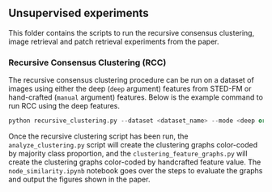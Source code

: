 ## Unsupervised experiments
This folder contains the scripts to run the recursive consensus clustering, image retrieval and patch retrieval experiments from the paper.

### Recursive Consensus Clustering (RCC)
The recursive consensus clustering procedure can be run on a dataset of images using either the deep (`deep` argument) features from STED-FM or hand-crafted (`manual` argument) features. Below is the example command to run RCC using the deep features.
```python
python recursive_clustering.py --dataset <dataset_name> --mode <deep or manual>
``` 

Once the recursive clustering script has been run, the `analyze_clustering.py` script will create the clustering graphs color-coded by majority class proportion, and the `clustering_feature_graphs.py` will create the clustering graphs color-coded by handcrafted feature value. The `node_similarity.ipynb` notebook goes over the steps to evaluate the graphs and output the figures shown in the paper.